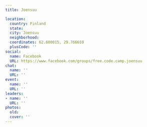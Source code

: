 ```yaml
---
title: Joensuu

location:
  country: Finland
  state: 
  city: Joensuu
  neighborhood: 
  coordinates: 62.600015, 29.766659
  plusCode: ''
social:
  name: Facebook
  URL: https://www.facebook.com/groups/free.code.camp.joensuu
chat:
  name: ''
  URL: ''
event:
  name: ''
  URL: ''
leaders:
- name: ''
  URL: ''
photos:
  old: 
  cover: ''
---
```

